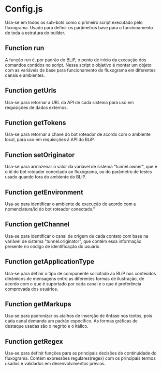 # Config.js

<p>Usa-se em todos os sub-bots como o primeiro script executado pelo fluxograma. Usado para definir os parâmetros base para o funcionamento de toda a estrutura do builder.</p>

## Function run

<p>A função run é, por padrão do BLiP, o ponto de início da execução dos comandos contidos no script. Nesse script o objetivo é montar um objeto com as variáveis de base para funcionamento do fluxograma em diferentes canais e ambientes.</p>


## Function getUrls

<p>Usa-se para retornar a URL da API de cada sistema para uso em requisições de dados externos.</p>


## Function getTokens

<p>Usa-se para retornar a chave do bot roteador de acordo com o ambiente local, para uso em requisições á API do BLiP.</p>


## Function setOriginator

<p>Usa-se para armazenar o valor da variável de sistema "tunnel.owner", que é o id do bot roteador conectado ao fluxograma, ou do parâmetro de testes usado quando fora do ambiente do BLiP.</p>


## Function getEnvironment

<p>Usa-se para identificar o ambiente de execução de acordo com a nomenclatura/id do bot roteador conectado."</p>


## Function getChannel

<p>Usa-se para identificar o canal de origem de cada contato com base na variável de sistema "tunnel.originator", que contém essa informação presente no código de identificação do usuário.</p>


## Function getApplicationType

<p>Usa-se para definir o tipo de componente solicitado ao BLiP nos conteúdos dinâmicos de mensagens entre as diferentes formas de ilustração, de acordo com o que é suportado por cada canal e o que é preferência comprovada dos usuários.</p>


## Function getMarkups

<p>Usa-se para padronizar os atalhos de inserção de ênfase nos textos, pois cada canal demanda um padrão específico. As formas gráficas de destaque usadas são o negrito e o itálico.</p>


## Function getRegex

<p>Usa-se para definir funções para as principais decisões de continuidade do fluxograma. Contém expressões regulares(regex) com os principais termos usados e validados em desenvolvimentos prévios.</p>
